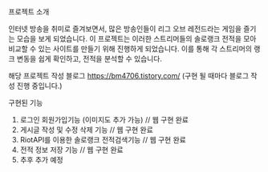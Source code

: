 프로젝트 소개

인터넷 방송을 취미로 즐겨보면서, 많은 방송인들이 리그 오브 레전드라는 게임을 즐기는 모습을 보게 되었습니다. 이 프로젝트는 이러한 스트리머들의 솔로랭크 전적을 모아 비교할 수 있는 사이트를 만들기 위해 진행하게 되었습니다. 이를 통해 각 스트리머의 랭크 변동을 쉽게 확인하고, 전적을 분석할 수 있습니다.

해당 프로젝트 작성 블로그 https://bm4706.tistory.com/ 
(구현 될 때마다 블로그 작성 진행 중입니다.)

구현된 기능

1. 로그인 회원가입기능 (이미지도 추가 가능) // 웹 구현 완료
2. 게시글 작성 및 수정 삭제 기능 // 웹 구현 완료
3. RiotAPI를 이용한 솔로랭크 전적검색기능 // 웹 구현 완료
4. 전적 정보 저장 기능 // 웹 구현 완료
5. 추후 추가 예정
